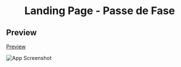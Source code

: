 <h1 align="center">Landing Page - Passe de Fase<br>
</h1>

## Preview
[Preview](https://kieis.github.io/landing-page-passe-de-fase/)

![App Screenshot](https://i.imgur.com/AVaUfAR.png)
